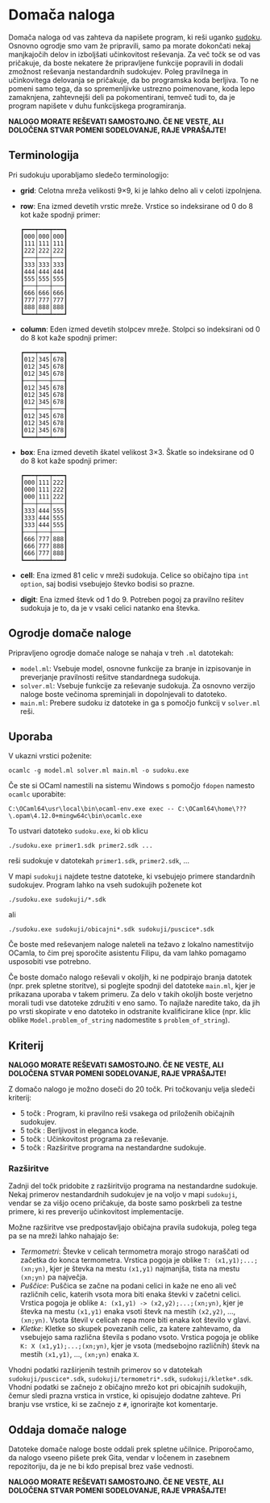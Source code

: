 # Domača naloga

Domača naloga od vas zahteva da napišete program, ki reši uganko [sudoku](https://sl.wikipedia.org/wiki/Sudoku). Osnovno ogrodje smo vam že pripravili, samo pa morate dokončati nekaj manjkajočih delov in izboljšati učinkovitost reševanja. Za več točk se od vas pričakuje, da boste nekatere že pripravljene funkcije popravili in dodali zmožnost reševanja nestandardnih sudokujev. Poleg pravilnega in učinkovitega delovanja se pričakuje, da bo programska koda berljiva. To ne pomeni samo tega, da so spremenljivke ustrezno poimenovane, koda lepo zamaknjena, zahtevnejši deli pa pokomentirani, temveč tudi to, da je program napišete v duhu funkcijskega programiranja.

**NALOGO MORATE REŠEVATI SAMOSTOJNO. ČE NE VESTE, ALI DOLOČENA STVAR POMENI SODELOVANJE, RAJE VPRAŠAJTE!**

## Terminologija

Pri sudokuju uporabljamo sledečo terminologijo:

- **grid**: Celotna mreža velikosti 9×9, ki je lahko delno ali v celoti izpolnjena.
- **row**: Ena izmed devetih vrstic mreže. Vrstice so indeksirane od 0 do 8 kot kaže spodnji primer:

      ┏━━━┯━━━┯━━━┓
      ┃000│000│000┃
      ┃111│111│111┃
      ┃222│222│222┃
      ┠───┼───┼───┨
      ┃333│333│333┃
      ┃444│444│444┃
      ┃555│555│555┃
      ┠───┼───┼───┨
      ┃666│666│666┃
      ┃777│777│777┃
      ┃888│888│888┃
      ┗━━━┷━━━┷━━━┛

- **column**: Eden izmed devetih stolpcev mreže. Stolpci so indeksirani od 0 do 8 kot kaže spodnji primer:

      ┏━━━┯━━━┯━━━┓
      ┃012│345│678┃
      ┃012│345│678┃
      ┃012│345│678┃
      ┠───┼───┼───┨
      ┃012│345│678┃
      ┃012│345│678┃
      ┃012│345│678┃
      ┠───┼───┼───┨
      ┃012│345│678┃
      ┃012│345│678┃
      ┃012│345│678┃
      ┗━━━┷━━━┷━━━┛

- **box**: Ena izmed devetih škatel velikost 3×3. Škatle so indeksirane od 0 do 8 kot kaže spodnji primer:

      ┏━━━┯━━━┯━━━┓
      ┃000│111│222┃
      ┃000│111│222┃
      ┃000│111│222┃
      ┠───┼───┼───┨
      ┃333│444│555┃
      ┃333│444│555┃
      ┃333│444│555┃
      ┠───┼───┼───┨
      ┃666│777│888┃
      ┃666│777│888┃
      ┃666│777│888┃
      ┗━━━┷━━━┷━━━┛

- **cell**: Ena izmed 81 celic v mreži sudokuja. Celice so običajno tipa `int option`, saj bodisi vsebujejo števko bodisi so prazne.
- **digit**: Ena izmed števk od 1 do 9. Potreben pogoj za pravilno rešitev sudokuja je to, da je v vsaki celici natanko ena števka.

## Ogrodje domače naloge

Pripravljeno ogrodje domače naloge se nahaja v treh `.ml` datotekah:

- `model.ml`: Vsebuje model, osnovne funkcije za branje in izpisovanje in preverjanje pravilnosti rešitve standardnega sudokuja.
- `solver.ml`: Vsebuje funkcije za reševanje sudokuja. Za osnovno verzijo naloge boste večinoma spreminjali in dopolnjevali to datoteko.
- `main.ml`: Prebere sudoku iz datoteke in ga s pomočjo funkcij v `solver.ml` reši.

## Uporaba

V ukazni vrstici poženite:

    ocamlc -g model.ml solver.ml main.ml -o sudoku.exe

Če ste si OCaml namestili na sistemu Windows s pomočjo `fdopen` namesto `ocamlc` uporabite:

    C:\OCaml64\usr\local\bin\ocaml-env.exe exec -- C:\OCaml64\home\???\.opam\4.12.0+mingw64c\bin\ocamlc.exe

To ustvari datoteko `sudoku.exe`, ki ob klicu

    ./sudoku.exe primer1.sdk primer2.sdk ...

reši sudokuje v datotekah `primer1.sdk`, `primer2.sdk`, ...

V mapi `sudokuji` najdete testne datoteke, ki vsebujejo primere standardnih sudokujev. Program lahko na vseh sudokujih poženete kot

    ./sudoku.exe sudokuji/*.sdk

ali

    ./sudoku.exe sudokuji/obicajni*.sdk sudokuji/puscice*.sdk

Če boste med reševanjem naloge naleteli na težavo z lokalno namestitvijo OCamla, to čim prej sporočite asistentu Filipu, da vam lahko pomagamo usposobiti vse potrebno.

Če boste domačo nalogo reševali v okoljih, ki ne podpirajo branja datotek (npr. prek spletne storitve), si poglejte spodnji del datoteke `main.ml`, kjer je prikazana uporaba v takem primeru. Za delo v takih okoljih boste verjetno morali tudi vse datoteke združiti v eno samo. To najlaže naredite tako, da jih po vrsti skopirate v eno datoteko in odstranite kvalificirane klice (npr. klic oblike `Model.problem_of_string` nadomestite s `problem_of_string`).

## Kriterij

**NALOGO MORATE REŠEVATI SAMOSTOJNO. ČE NE VESTE, ALI DOLOČENA STVAR POMENI SODELOVANJE, RAJE VPRAŠAJTE!**

Z domačo nalogo je možno doseči do 20 točk. Pri točkovanju velja sledeči kriterij:

- 5 točk : Program, ki pravilno reši vsakega od priloženih običajnih sudokujev.
- 5 točk : Berljivost in eleganca kode.
- 5 točk : Učinkovitost programa za reševanje.
- 5 točk : Razširitve programa na nestandardne sudokuje.

### Razširitve

Zadnji del točk pridobite z razširitvijo programa na nestandardne sudokuje.
Nekaj primerov nestandardnih sudokujev je na voljo v mapi `sudokuji`, vendar se za višjo oceno pričakuje, da boste samo poskrbeli za testne primere, ki res preverijo učinkovitost implementacije.

Možne razširitve vse predpostavljajo običajna pravila sudokuja, poleg tega pa se na mreži lahko nahajajo še:

- _Termometri_: Števke v celicah termometra morajo strogo naraščati od začetka do konca termometra.
Vrstica pogoja je oblike `T: (x1,y1);...;(xn;yn)`, kjer je števka na mestu `(x1,y1)` najmanjša, tista na mestu `(xn;yn)` pa največja.  
- _Puščice_: Puščica se začne na podani celici in kaže ne eno ali več različnih celic, katerih vsota mora biti enaka števki v začetni celici.
Vrstica pogoja je oblike `A: (x1,y1) -> (x2,y2);...;(xn;yn)`, kjer je števka na mestu `(x1,y1)` enaka vsoti števk na mestih `(x2,y2)`, ..., `(xn;yn)`.
Vsota števil v celicah repa more biti enaka kot število v glavi.
- _Kletke_: Kletke so skupek povezanih celic, za katere zahtevamo, da vsebujejo sama različna števila s podano vsoto.
Vrstica pogoja je oblike `K: X (x1,y1);...;(xn;yn)`, kjer je vsota (medsebojno različnih) števk na mestih `(x1,y1)`, ..., `(xn;yn)` enaka `X`.

Vhodni podatki razširjenih testnih primerov so v datotekah `sudokuji/puscice*.sdk`, `sudokuji/termometri*.sdk`, `sudokuji/kletke*.sdk`.
Vhodni podatki se začnejo z običajno mrežo kot pri obicajnih sudokujih, čemur sledi prazna vrstica in vrstice, ki opisujejo dodatne zahteve.
Pri branju vse vrstice, ki se začnejo z `#`, ignorirajte kot komentarje.

## Oddaja domače naloge

Datoteke domače naloge boste oddali prek spletne učilnice. Priporočamo, da nalogo vseeno pišete prek Gita, vendar v ločenem in zasebnem repozitoriju, da je ne bi kdo prepisal brez vaše vednosti.

**NALOGO MORATE REŠEVATI SAMOSTOJNO. ČE NE VESTE, ALI DOLOČENA STVAR POMENI SODELOVANJE, RAJE VPRAŠAJTE!**
